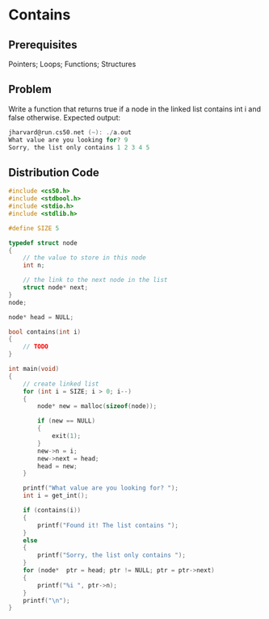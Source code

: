 # Contains

## Prerequisites
Pointers; Loops; Functions; Structures

## Problem
Write a function that returns true if a node in the linked list contains int i and false otherwise. Expected output:
```c
jharvard@run.cs50.net (~): ./a.out
What value are you looking for? 9
Sorry, the list only contains 1 2 3 4 5
```

## Distribution Code
```c
#include <cs50.h>
#include <stdbool.h>
#include <stdio.h>
#include <stdlib.h>

#define SIZE 5

typedef struct node
{
    // the value to store in this node
    int n;

    // the link to the next node in the list
    struct node* next;
}
node;

node* head = NULL;

bool contains(int i)
{
    // TODO
}

int main(void)
{
    // create linked list
    for (int i = SIZE; i > 0; i--)
    {
        node* new = malloc(sizeof(node));

        if (new == NULL)
        {
            exit(1);
        }
        new->n = i;
        new->next = head;
        head = new;
    }

    printf("What value are you looking for? ");
    int i = get_int();

    if (contains(i))
    {
        printf("Found it! The list contains ");
    }
    else
    {
        printf("Sorry, the list only contains ");
    }
    for (node*  ptr = head; ptr != NULL; ptr = ptr->next)
    {
        printf("%i ", ptr->n);
    }
    printf("\n");
}
```